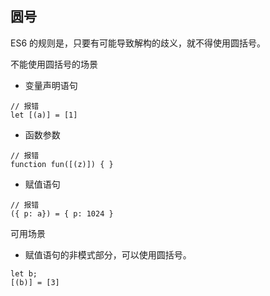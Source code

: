 

## 圆号

ES6 的规则是，只要有可能导致解构的歧义，就不得使用圆括号。


不能使用圆括号的场景

- 变量声明语句

```
// 报错
let [(a)] = [1]
```

- 函数参数
```
// 报错
function fun([(z)]) { }
```

- 赋值语句
```
// 报错
({ p: a}) = { p: 1024 }
```

可用场景

- 赋值语句的非模式部分，可以使用圆括号。

``` 正确
let b;
[(b)] = [3]
```
